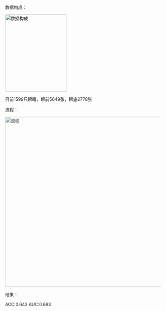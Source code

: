 
数据构成：

<img width="200" height="250" alt="数据构成" src="https://github.com/user-attachments/assets/02c1e98d-ee1a-4991-b700-12c18a3a248b" />

目前1599只眼睛，眼前5649张，眼底2778张

流程：
  
<img width="1363" height="551" alt="流程" src="https://github.com/user-attachments/assets/3cf28ada-1afb-4c1a-825f-126c722eac9d" />


结果：

ACC:0.643         AUC:0.683
